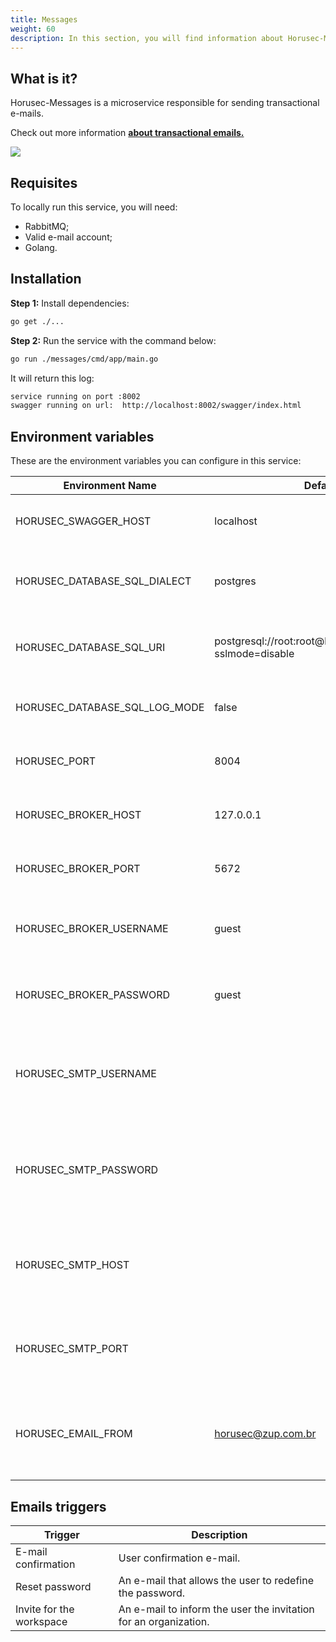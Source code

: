 ```yaml
---
title: Messages
weight: 60
description: In this section, you will find information about Horusec-Messages service. 
---
```


## **What is it?**

 Horusec-Messages is a microservice responsible for sending transactional e-mails.

Check out more information [**about transactional emails.**](https:/postmarkapp.com/blog/what-is-transactional-email-and-how-is-it-used)

![](/docs/ptbr/web/services/messages/0-arquitecture.jpg)

## **Requisites**
To locally run this service, you will need: 
* RabbitMQ;
* Valid e-mail account;
* Golang.

## **Installation**

**Step 1:** Install dependencies: 

```bash
go get ./...
```

**Step 2:** Run the service with the command below:


```bash
go run ./messages/cmd/app/main.go
```

It will return this log:

```bash
service running on port :8002
swagger running on url:  http://localhost:8002/swagger/index.html
```

## **Environment variables**
These are the environment variables you can configure in this service: 

| Environment Name                            | Default Value         | Description                  |
|---------------------------------------------|-----------------------|------------------------------|
| HORUSEC_SWAGGER_HOST             | localhost                                                        | This environment variable gets which swagger host will be available.| 
| HORUSEC_DATABASE_SQL_DIALECT     | postgres                                                         | This environment variable gets the dialect to connet POSTGRES database. |
| HORUSEC_DATABASE_SQL_URI         | postgresql://root:root@localhost:5432/horusec_db?sslmode=disable | This environment variable gets the URI to connect to POSTGRES database. |
| HORUSEC_DATABASE_SQL_LOG_MODE    | false                                                            | This environment variable gets the value to enable POSTGREs logs. |
| HORUSEC_PORT                     | 8004                                                             | This environment variable gets the port the service will start. |
| HORUSEC_BROKER_HOST              | 127.0.0.1                                                        | This environment variable gets a host to connect to RABBITMQ broker. | 
| HORUSEC_BROKER_PORT              | 5672                                                             | This environment variable gets the port to connect to  RABBITMQ broker. |
| HORUSEC_BROKER_USERNAME          | guest                                                            | This environment variable gets the user name to connect to RABBITMQ broker. |
| HORUSEC_BROKER_PASSWORD          | guest                                                            | This environment variable gets the password to connect to RABBITMQ broker. |
| HORUSEC_SMTP_USERNAME            |                         | This environment variable gets o `username` para conectar no serviço de e-mail. Exemplo usando gsuite como host `user@gmail.com` |
| HORUSEC_SMTP_PASSWORD            |                         | This environment variable gets the `password` to connect to the e-mail service. For example using gsuite as a host `Y0urS!r0ng#P@ssw0rd` |
| HORUSEC_SMTP_HOST                |                         | This environment variable gets the `host` to connect the e-mail service. For example using gsuite as a host `smtp.gmail.com` |
| HORUSEC_SMTP_PORT                |                         | This environment variable gets the `port` to connect the e-mail service. For example using gsuite as a host `587` |
| HORUSEC_EMAIL_FROM               | horusec@zup.com.br      | This environment variable gets the user original e-mail to send the e-mail. If you are using other e-mail, change here. |

## **Emails triggers**

| Trigger                   | Description                                                                   |
|---------------------------|-------------------------------------------------------------------------------|
|  E-mail confirmation   | User confirmation e-mail.                     |
| Reset password           | An e-mail that allows the user to redefine the password.                   |
| Invite for the workspace | An e-mail to inform the user the invitation for an organization. |
